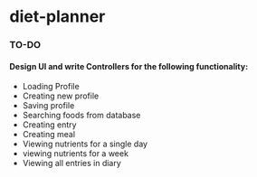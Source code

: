 # diet-planner
### TO-DO
#### Design UI and write Controllers for the following functionality:
- Loading Profile
- Creating new profile
- Saving profile
- Searching foods from database
- Creating entry
- Creating meal
- Viewing nutrients for a single day
- viewing nutrients for a week
- Viewing all entries in diary
